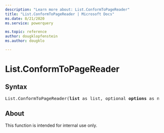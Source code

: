 ```yaml
---
description: "Learn more about: List.ConformToPageReader"
title: "List.ConformToPageReader | Microsoft Docs"
ms.date: 8/21/2020
ms.service: powerquery

ms.topic: reference
author: dougklopfenstein
ms.author: dougklo

---
```

# List.ConformToPageReader

## Syntax

<pre>
List.ConformToPageReader(<b>list</b> as list, optional <b>options</b> as nullable record) as table
</pre>
  
## About  
This function is intended for internal use only.
